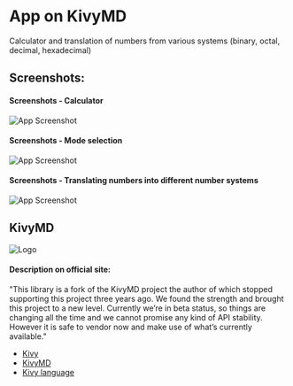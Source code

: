 
# App on KivyMD

Calculator and translation of numbers from various systems (binary, octal, decimal, hexadecimal)

## Screenshots:


#### Screenshots - Calculator

![App Screenshot](https://sun9-47.userapi.com/s/v1/ig2/B3AjDccnzmSjYAUZ6_4Hh49VjTmoKNqk54DkazhDx2Izv-sO0TUMNReWU_RubNU_V3q1W_CMeTQ28Tqunltr0E8b.jpg?size=710x536&quality=96&type=album)

#### Screenshots - Mode selection

![App Screenshot](https://sun9-6.userapi.com/s/v1/ig2/uRqunhgtwaJS73rWdUpCZxa4ZYneRLt1ClB04ATOA-wToP5wJnvZW2GFuO0okYCQjbpgawsAYlcq0yJb9WmA6lQ7.jpg?size=707x535&quality=96&type=album)

#### Screenshots - Translating numbers into different number systems

![App Screenshot](https://sun9-82.userapi.com/s/v1/ig2/K5kXEghP0pDPyTObBtlhflner3McTyk6GwzL-41qFDZsmLnHSYb-nFD8DXnZZeZ7Q4pflavyl4fHTLd2uviCImTI.jpg?size=706x533&quality=96&type=album)




## KivyMD




![Logo](https://sun9-44.userapi.com/s/v1/ig2/LPwu12rmOkcok69C8Vdl-84Ky1UaKvaSaYbnkemetA6-0czm9zDuTCfAiYVaof6lZoftQHPi_hmp9iwYwnhriiUX.jpg?size=1060x504&quality=96&type=album)

#### Description on official site:


"This library is a fork of the KivyMD project the author of which stopped supporting this project three years ago. We found the strength and brought this project to a new level. Currently we’re in beta status, so things are changing all the time and we cannot promise any kind of API stability. However it is safe to vendor now and make use of what’s currently available."
 - [Kivy](https://kivy.org/#home)
 - [KivyMD](https://kivymd.readthedocs.io/en/latest/#)
 - [Kivy language](https://kivy.org/doc/stable/guide/lang.html) 
